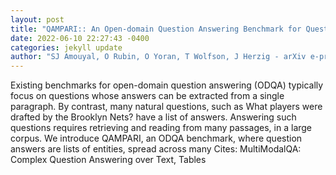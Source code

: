 ```yaml
--- 
layout: post 
title: "QAMPARI:: An Open-domain Question Answering Benchmark for Questions with Many Answers from Multiple Paragraphs." 
date: 2022-06-10 22:27:43 -0400 
categories: jekyll update 
author: "SJ Amouyal, O Rubin, O Yoran, T Wolfson, J Herzig - arXiv e-prints, 2022" 
--- 
```

Existing benchmarks for open-domain question answering (ODQA) typically focus on questions whose answers can be extracted from a single paragraph. By contrast, many natural questions, such as What players were drafted by the Brooklyn Nets? have a list of answers. Answering such questions requires retrieving and reading from many passages, in a large corpus. We introduce QAMPARI, an ODQA benchmark, where question answers are lists of entities, spread across many Cites: MultiModalQA: Complex Question Answering over Text, Tables
